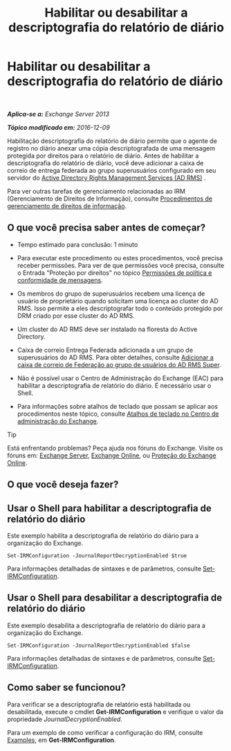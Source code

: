 ﻿---
title: 'Habilitar ou desabilitar a descriptografia do relatório de diário'
TOCTitle: Habilitar ou desabilitar a descriptografia do relatório de diário
ms:assetid: 1dedbe73-2c1a-4b14-8799-5091aaec7965
ms:mtpsurl: https://technet.microsoft.com/pt-br/library/Dd638092(v=EXCHG.150)
ms:contentKeyID: 50485084
ms.date: 05/22/2018
mtps_version: v=EXCHG.150
ms.translationtype: MT
---

# Habilitar ou desabilitar a descriptografia do relatório de diário

 

_**Aplica-se a:** Exchange Server 2013_

_**Tópico modificado em:** 2016-12-09_

Habilitação descriptografia do relatório de diário permite que o agente de registro no diário anexar uma cópia descriptografada de uma mensagem protegida por direitos para o relatório de diário. Antes de habilitar a descriptografia do relatório de diário, você deve adicionar a caixa de correio de entrega federada ao grupo superusuários configurado em seu servidor do [Active Directory Rights Management Services (AD RMS)](https://technet.microsoft.com/en-us/library/hh831364.aspx) .

Para ver outras tarefas de gerenciamento relacionadas ao IRM (Gerenciamento de Direitos de Informação), consulte [Procedimentos de gerenciamento de direitos de informação](information-rights-management-procedures-exchange-2013-help.md).

## O que você precisa saber antes de começar?

  - Tempo estimado para conclusão: 1 minuto

  - Para executar este procedimento ou estes procedimentos, você precisa receber permissões. Para ver de que permissões você precisa, consulte o Entrada "Proteção por direitos" no tópico [Permissões de política e conformidade de mensagens](messaging-policy-and-compliance-permissions-exchange-2013-help.md).

  - Os membros do grupo de superusuários recebem uma licença de usuário de proprietário quando solicitam uma licença ao cluster do AD RMS. Isso permite a eles descriptografar todo o conteúdo protegido por DRM criado por esse cluster do AD RMS.

  - Um cluster do AD RMS deve ser instalado na floresta do Active Directory.

  - Caixa de correio Entrega Federada adicionada a um grupo de superusuários do AD RMS. Para obter detalhes, consulte [Adicionar a caixa de correio de Federação ao grupo de usuários do AD RMS Super](add-the-federation-mailbox-to-the-ad-rms-super-users-group-exchange-2013-help.md).

  - Não é possível usar o Centro de Administração do Exchange (EAC) para habilitar a descriptografia de relatório do diário. É necessário usar o Shell.

  - Para informações sobre atalhos de teclado que possam se aplicar aos procedimentos neste tópico, consulte [Atalhos de teclado no Centro de administração do Exchange](keyboard-shortcuts-in-the-exchange-admin-center-exchange-online-protection-help.md).


> [!TIP]
> Está enfrentando problemas? Peça ajuda nos fóruns do Exchange. Visite os fóruns em: <A href="https://go.microsoft.com/fwlink/p/?linkid=60612">Exchange Server</A>, <A href="https://go.microsoft.com/fwlink/p/?linkid=267542">Exchange Online</A>, ou <A href="https://go.microsoft.com/fwlink/p/?linkid=285351">Proteção do Exchange Online</A>.



## O que você deseja fazer?

## Usar o Shell para habilitar a descriptografia de relatório do diário

Este exemplo habilita a descriptografia de relatório do diário para a organização do Exchange.

    Set-IRMConfiguration -JournalReportDecryptionEnabled $true

Para informações detalhadas de sintaxes e de parâmetros, consulte [Set-IRMConfiguration](https://technet.microsoft.com/pt-br/library/dd979792\(v=exchg.150\)).

## Usar o Shell para desabilitar a descriptografia de relatório do diário

Este exemplo desabilita a descriptografia de relatório do diário para a organização do Exchange.

    Set-IRMConfiguration -JournalReportDecryptionEnabled $false

Para informações detalhadas de sintaxes e de parâmetros, consulte [Set-IRMConfiguration](https://technet.microsoft.com/pt-br/library/dd979792\(v=exchg.150\)).

## Como saber se funcionou?

Para verificar se a descriptografia de relatório está habilitada ou desabilitada, execute o cmdlet **Get-IRMConfiguration** e verifique o valor da propriedade *JournalDecryptionEnabled*.

Para um exemplo de como verificar a configuração do IRM, consulte [Examples](https://technet.microsoft.com/pt-br/e1821219-fe18-4642-a9c2-58eb0aadd61a\(exchg.150\)#examples), em **Get-IRMConfiguration**.

